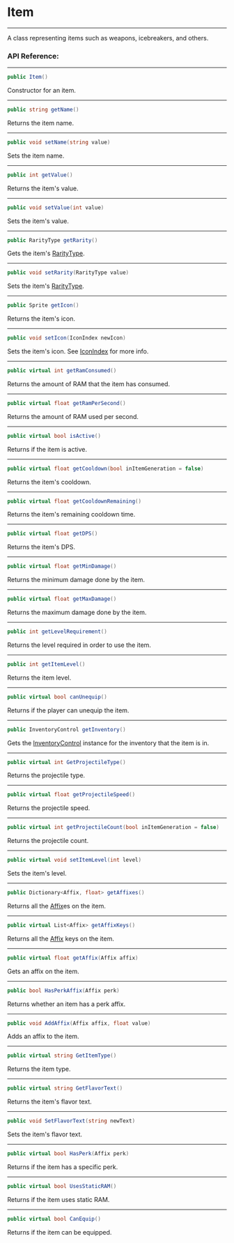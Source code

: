 # Item
---
A class representing items such as weapons, icebreakers, and others.

### API Reference:
---
```cs
public Item()
```
Constructor for an item.

---
```cs
public string getName()
```
Returns the item name.

---
```cs
public void setName(string value)
```
Sets the item name.

---
```cs
public int getValue()
```
Returns the item's value.

---
```cs
public void setValue(int value)
```
Sets the item's value.

---
```cs
public RarityType getRarity()
```
Gets the item's [RarityType](RarityType.md).

---
```cs
public void setRarity(RarityType value)
```
Sets the item's [RarityType](RarityType.md).

---
```cs
public Sprite getIcon()
```
Returns the item's icon.

---
```cs
public void setIcon(IconIndex newIcon)
```
Sets the item's icon. See [IconIndex](IconIndex.md) for more info.

---
```cs
public virtual int getRamConsumed()
```
Returns the amount of RAM that the item has consumed.

---
```cs
public virtual float getRamPerSecond()
```
Returns the amount of RAM used per second.

---
```cs
public virtual bool isActive()
```
Returns if the item is active.

---
```cs
public virtual float getCooldown(bool inItemGeneration = false)
```
Returns the item's cooldown.

---
```cs
public virtual float getCooldownRemaining()
```
Returns the item's remaining cooldown time.

---
```cs
public virtual float getDPS()
```
Returns the item's DPS.

---
```cs
public virtual float getMinDamage()
```
Returns the minimum damage done by the item.

---
```cs
public virtual float getMaxDamage()
```
Returns the maximum damage done by the item.

---
```cs
public int getLevelRequirement()
```
Returns the level required in order to use the item.

---
```cs
public int getItemLevel()
```
Returns the item level.

---
```cs
public virtual bool canUnequip()
```
Returns if the player can unequip the item.

---
```cs
public InventoryControl getInventory()
```
Gets the [InventoryControl](InventoryControl.md) instance for the inventory that the item is in.

---
```cs
public virtual int GetProjectileType()
```
Returns the projectile type.

---
```cs
public virtual float getProjectileSpeed()
```
Returns the projectile speed.

---
```cs
public virtual int getProjectileCount(bool inItemGeneration = false)
```
Returns the projectile count.

---
```cs
public virtual void setItemLevel(int level)
```
Sets the item's level.

---
```cs
public Dictionary<Affix, float> getAffixes()
```
Returns all the [Affix](Affix.md)es on the item.

---
```cs
public virtual List<Affix> getAffixKeys()
```
Returns all the [Affix](Affix.md) keys on the item.

---
```cs
public virtual float getAffix(Affix affix)
```
Gets an affix on the item.

---
```cs
public bool HasPerkAffix(Affix perk)
```
Returns whether an item has a perk affix.

---
```cs
public void AddAffix(Affix affix, float value)
```
Adds an affix to the item.

---
```cs
public virtual string GetItemType()
```
Returns the item type.

---
```cs
public virtual string GetFlavorText()
```
Returns the item's flavor text.

---
```cs
public void SetFlavorText(string newText)
```
Sets the item's flavor text.

---
```cs
public virtual bool HasPerk(Affix perk)
```
Returns if the item has a specific perk.

---
```cs
public virtual bool UsesStaticRAM()
```
Returns if the item uses static RAM.

---
```cs
public virtual bool CanEquip()
```
Returns if the item can be equipped.

